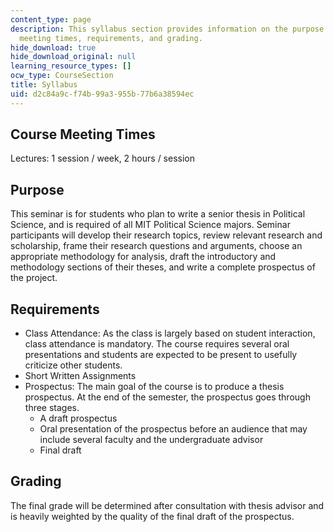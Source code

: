 ```yaml
---
content_type: page
description: This syllabus section provides information on the purpose of the course,
  meeting times, requirements, and grading.
hide_download: true
hide_download_original: null
learning_resource_types: []
ocw_type: CourseSection
title: Syllabus
uid: d2c84a9c-f74b-99a3-955b-77b6a38594ec
---
```


Course Meeting Times
--------------------

Lectures: 1 session / week, 2 hours / session

Purpose
-------

This seminar is for students who plan to write a senior thesis in Political Science, and is required of all MIT Political Science majors. Seminar participants will develop their research topics, review relevant research and scholarship, frame their research questions and arguments, choose an appropriate methodology for analysis, draft the introductory and methodology sections of their theses, and write a complete prospectus of the project.

Requirements
------------

*   Class Attendance: As the class is largely based on student interaction, class attendance is mandatory. The course requires several oral presentations and students are expected to be present to usefully criticize other students.
*   Short Written Assignments
*   Prospectus: The main goal of the course is to produce a thesis prospectus. At the end of the semester, the prospectus goes through three stages.
    *   A draft prospectus
    *   Oral presentation of the prospectus before an audience that may include several faculty and the undergraduate advisor
    *   Final draft

Grading
-------

The final grade will be determined after consultation with thesis advisor and is heavily weighted by the quality of the final draft of the prospectus.